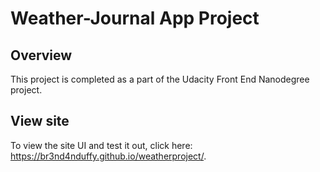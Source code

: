# Weather-Journal App Project

## Overview
This project is completed as a part of the Udacity Front End Nanodegree project. 

## View site
To view the site UI and test it out, click here: https://br3nd4nduffy.github.io/weatherproject/. 

